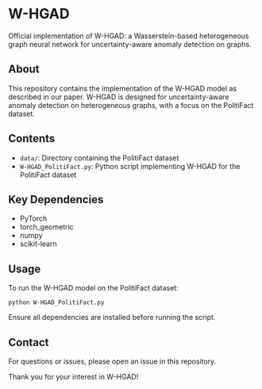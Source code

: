 # W-HGAD

Official implementation of W-HGAD: a Wasserstein-based heterogeneous graph neural network for uncertainty-aware anomaly detection on graphs.

## About

This repository contains the implementation of the W-HGAD model as described in our paper. W-HGAD is designed for uncertainty-aware anomaly detection on heterogeneous graphs, with a focus on the PolitiFact dataset.

## Contents

- `data/`: Directory containing the PolitiFact dataset
- `W-HGAD_PolitiFact.py`: Python script implementing W-HGAD for the PolitiFact dataset

## Key Dependencies

- PyTorch
- torch_geometric
- numpy
- scikit-learn

## Usage

To run the W-HGAD model on the PolitiFact dataset:

```
python W-HGAD_PolitiFact.py
```

Ensure all dependencies are installed before running the script.


## Contact

For questions or issues, please open an issue in this repository.

Thank you for your interest in W-HGAD!
